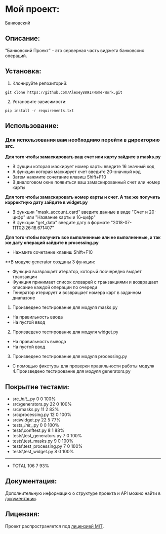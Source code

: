 # Мой проект:

Банковский

## Описание:

"Банковский Проект" - это серверная часть виджета банковских операций.

## Установка:

1. Клонируйте репозиторий:
```
git clone https://github.com/Alexey8891/Home-Work.git
```

2. Установите зависимости:
```
pip install -r requirements.txt
```


## Использование:

### **Для использования вам необходимо перейти в директорию src.**

**Для того чтобы замаскировать ваш счет или карту зайдите в masks.py**

- В фукции которая маскирует номер карты введите 16 значный код
- А функции которая маскирует счет введите 20-значный код
- Затем нажмите сочетание клавиш Shift+F10
- В диалоговом окне появиться ваш замаскированный счет или номер карты

**Для того чтобы замаскировать номер карты и счет. А так же получить корректную дату зайдите в widget.py**

- В функции "mask_account_card" введите данные в виде "Счет и 20-цифр" или "Название карты и 16-цифр"
- В функции "get_data" введите дату в формате "2018-07-11T02:26:18.671407"

**Для того чтобы получить все выполненные или не выполненные, а так же дату операций зайдите в processing.py**

- Нажмите сочетание клавиш Shift+F10

**В модуле generator созданы 3 функции:

- Функция возвращает итератор, который поочередно выдает транзакции
- Функция принимает список словарей с транзакциями и возвращает описание каждой операции по очереди
- Генератор итерирует и возвращает номера карт в заданном диапазоне

1. Произведено тестирование для модуля masks.py
- На правильность ввода
- На пустой ввод
2. Произведено тестирование для модуля widget.py
- На правильность вывода
- На пустой ввод
3. Произведено тестирование для модуля processing.py
- С помощью фикстуры для проверки правильности работы модуля
4.Произведено тестирование для модуля generators.py

##  Покрытие тестами:
- src\__init__.py                0      0   100%
- src\generators.py             22      0   100%
- src\masks.py                  11      2    82%
- src\processing.py             12      0   100%
- src\widget.py                 22      5    77%
- tests\__init__.py              0      0   100%
- tests\conftest.py              8      1    88%
- tests\test_generators.py       7      0   100%
- tests\test_masks.py            9      0   100%
- tests\test_processing.py       7      0   100%
- tests\test_widget.py           8      0   100%
----------------------------------------------
- TOTAL                        106      7    93%





## Документация:

Дополнительную информацию о структуре проекта и API можно найти в [документации](docs/README.md).

## Лицензия:

Проект распространяется под [лицензией MIT](LICENSE).